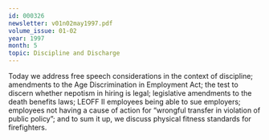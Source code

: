 ```yaml
---
id: 000326
newsletter: v01n02may1997.pdf
volume_issue: 01-02
year: 1997
month: 5
topic: Discipline and Discharge
---
```


Today we address free speech considerations in the context of discipline; amendments to the Age Discrimination in Employment Act; the test to discern whether nepotism in hiring is legal; legislative amendments to the death benefits laws; LEOFF II employees being able to sue employers; employees not having a cause of action for “wrongful transfer in violation of public policy”; and to sum it up, we discuss physical fitness standards for firefighters.